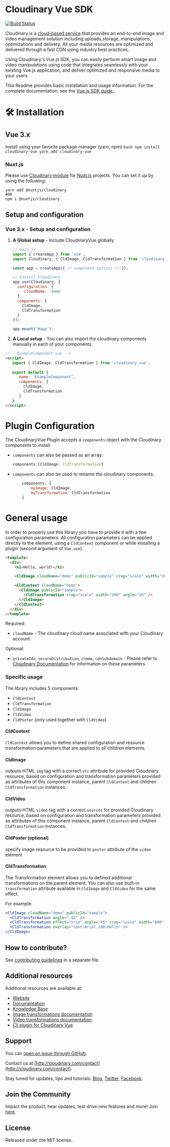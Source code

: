 # Cloudinary Vue SDK

[![Build Status](https://travis-ci.org/cloudinary/cloudinary-vue.svg?branch=master)](https://travis-ci.org/cloudinary/cloudinary-vue)

Cloudinary is a [cloud-based service](https://cloudinary.com/solutions) that provides an end-to-end image and video management solution
including uploads,storage, manipulations, optimizations and delivery. 
All your media resources are optimized and delivered through a fast CDN using industry best practices.

Using Cloudinary's Vue.js SDK, you can easily perform smart image and video manipulations 
using code that integrates seamlessly with your existing Vue.js application, and deliver optimized and responsive media to your users.

This Readme provides basic installation and usage information. For the complete documentation, see the [Vue.js SDK guide](https://cloudinary.com/documentation/vue_integration)_

# 🛠️ Installation 
## Vue 3.x

Install using your favorite package manager (yarn, npm)
    ```bash
    npm install cloudinary-vue
    yarn add cloudinary-vue
    ```

### Nuxt.js

Please use [Cloudinary module](https://cloudinary.nuxtjs.org/) for [Nuxt.js](https://nuxtjs.org) projects. You can set it up by using the following:

```
yarn add @nuxtjs/cloudinary
#OR
npm i @nuxtjs/cloudinary
```

## Setup and configuration

### Vue 3.x - Setup and configuration
1. **A Global setup** - Include CloudinaryVue globally 
    ```javascript
    // main.js
    import { createApp } from 'vue';
    import Cloudinary, { CldImage, CldTransformation } from 'cloudinary-vue';
    
    const app = createApp({ /* component options */ });
    
    // Install Cloudinary
    app.use(Cloudinary, {
      configuration: { 
         cloudName: 'demo'
      },
      components: {
        CldImage,
        CldTransformation
      }
    });
   
    app.mount('#app');
    ```
   
2. **A Local setup** - You can also import the cloudinary components manually in each of your components.

```html
<!-- ExampleComponent.vue -->
<script>
   import { CldImage, CldTransformation } from 'cloudinary-vue';
	
   export default {
      name: 'ExampleComponent',
      components: {
        CldImage,
        CldTransformation
      }
   }
</script>
```

# Plugin Configuration
The CloudinaryVue Plugin accepts a `components` object with the Cloudinary components to install

   - `components` can also be passed as an array: 
      ```javascript
      components:[CldImage. CldTransformation]
      ```
 
   - `components` can also be used to rename the cloudinary components:   
       ```javascript
           components: {
               myImage: CldImage,
               myTransformation: CldTransformation
           }
       ```

# General usage

In order to properly use this library you have to provide it with a few configuration parameters. All configuration parameters can be applied directly to the element, using a `CldContext` component or while installing a plugin (second argument of `Vue.use`).

```html
<template>
  <div>
    <h1>Hello, world!</h1>

    <CldImage cloudName="demo" publicId="sample" crop="scale" width="300" />

    <CldContext cloudName="demo">
      <CldImage publicId="sample">
        <CldTransformation crop="scale" width="200" angle="10" />
      </CldImage>
    </CldContext>
  </div>
</template>
```

Required:

- `cloudName` - The cloudinary cloud name associated with your Cloudinary account.

Optional:

- `privateCdn`, `secureDistribution`, `cname`, `cdnSubdomain` - Please refer to [Cloudinary Documentation](https://cloudinary.com/documentation/react_integration#3_set_cloudinary_configuration_parameters) for information on these parameters.

### Specific usage

The library includes 5 components:

- `CldContext`
- `CldTransformation`
- `CldImage`
- `CldVideo`
- `CldPoster` (only used together with `CldVideo`)

#### CldContext

`CldContext` allows you to define shared configuration and resource transformation parameters that are applied to all children elements.

#### CldImage

outputs HTML `img` tag with a correct `src` attribute for provided Cloudinary resource, based on configuration and transformation parameters provided as attributes of this component instance, parent `CldContext` and children `CldTransformation` instances.

#### CldVideo

outputs HTML `video` tag with a correct `sources` for provided Cloudinary resource, based on configuration and transformation parameters provided as attributes of this component instance, parent `CldContext` and children `CldTransformation` instances.

#### CldPoster (optional)
specify image resource to be provided to `poster` attribute of the `video` element

#### CldTransformation

The Transformation element allows you to defined additional transformations on the parent element. You can also use built-in `transformation` attribute available in `CldImage` and `CldVideo` for the same effect.

For example:

```jsx
<CldImage cloudName="demo" publicId="sample">
  <CldTransformation angle="-45" />
  <CldTransformation effect="trim" angle="45" crop="scale" width="600" />
  <CldTransformation overlay="text:Arial_100:Hello" />
</CldImage>
```

## How to contribute?

See [contributing guidelines](/CONTRIBUTING.md) in a separate file.

## Additional resources

Additional resources are available at:

- [Website](http://cloudinary.com)
- [Documentation](https://cloudinary.com/documentation/vue_integration)
- [Knowledge Base](http://support.cloudinary.com/forums)
- [Image transformations documentation](http://cloudinary.com/documentation/image_transformations)
- [Video transformations documentation](https://cloudinary.com/documentation/video_manipulation_and_delivery#video_transformations_reference)
- [Cli plugin for Cloudinary Vue](https://github.com/cloudinary/vue-cli-plugin-cloudinary)

## Support

You can [open an issue through GitHub](https://github.com/CloudinaryLtd/cloudinary_vue/issues).

Contact us at [http://cloudinary.com/contact](http://cloudinary.com/contact).

Stay tuned for updates, tips and tutorials: [Blog](http://cloudinary.com/blog), [Twitter](https://twitter.com/cloudinary), [Facebook](http://www.facebook.com/Cloudinary).

## Join the Community

Impact the product, hear updates, test drive new features and more! Join [here](https://www.facebook.com/groups/CloudinaryCommunity).

## License

Released under the MIT license.
